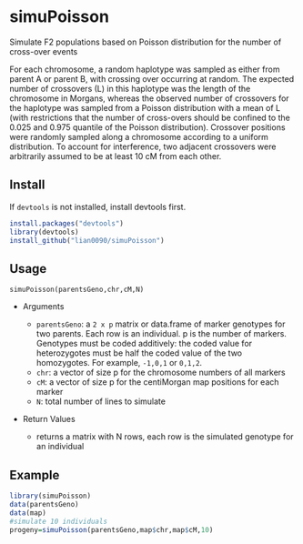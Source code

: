 # simuPoisson
Simulate F2 populations based on Poisson distribution for the number of cross-over events

For each chromosome, a random haplotype was sampled as either from parent A or parent B, with crossing over occurring at random. The expected number of crossovers (L) in this haplotype was the length of the chromosome in Morgans, whereas the observed number of crossovers for the haplotype was sampled from a Poisson distribution with a mean of L (with restrictions that the number of cross-overs should be confined to the 0.025 and 0.975 quantile of the Poisson distribution). Crossover positions were randomly sampled along a chromosome according to a uniform distribution. To account for interference, two adjacent crossovers were arbitrarily assumed to be at least 10 cM from each other. 


## Install
If `devtools` is not installed, install devtools first. 

```R
install.packages("devtools")
library(devtools)
install_github("lian0090/simuPoisson")
```


## Usage
`simuPoisson(parentsGeno,chr,cM,N)`

- Arguments
    - `parentsGeno`: a `2 x p` matrix or data.frame of marker genotypes for two parents. Each row is an individual. p is the number of markers. Genotypes must be coded additively: the coded value for heterozygotes must be half the coded value of the two homozygotes. For example, `-1,0,1` or `0,1,2`. 
    - `chr`: a vector of size p for the chromosome numbers of all markers
    - `cM`: a vector of size p for the centiMorgan map positions for each marker
    - `N`: total number of lines to simulate

- Return Values
    - returns a matrix with N rows, each row is the simulated genotype for an individual


## Example
```R
library(simuPoisson)
data(parentsGeno)
data(map)
#simulate 10 individuals
progeny=simuPoisson(parentsGeno,map$chr,map$cM,10)
```
